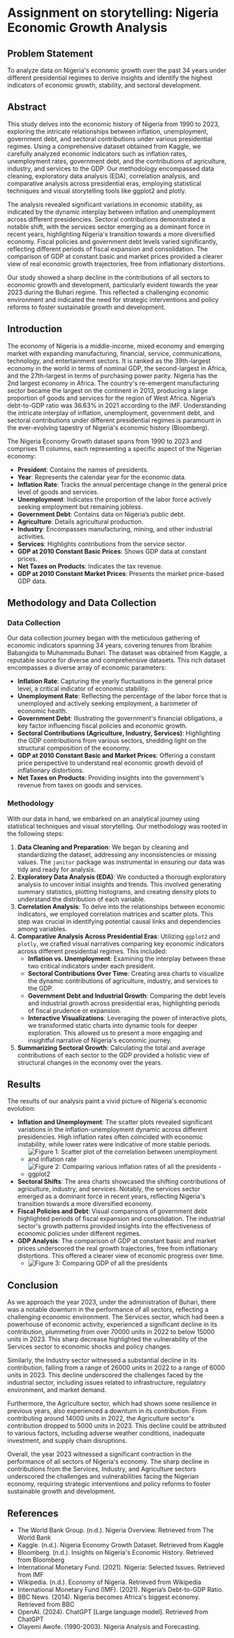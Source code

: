# Assignment on storytelling: Nigeria Economic Growth Analysis

## Problem Statement
To analyze data on Nigeria's economic growth over the past 34 years under different presidential regimes to derive insights and identify the highest indicators of economic growth, stability, and sectoral development.

## Abstract
This study delves into the economic history of Nigeria from 1990 to 2023, exploring the intricate relationships between inflation, unemployment, government debt, and sectoral contributions under various presidential regimes. Using a comprehensive dataset obtained from Kaggle, we carefully analyzed economic indicators such as inflation rates, unemployment rates, government debt, and the contributions of agriculture, industry, and services to the GDP. Our methodology encompassed data cleaning, exploratory data analysis (EDA), correlation analysis, and comparative analysis across presidential eras, employing statistical techniques and visual storytelling tools like ggplot2 and plotly.

The analysis revealed significant variations in economic stability, as indicated by the dynamic interplay between inflation and unemployment across different presidencies. Sectoral contributions demonstrated a notable shift, with the services sector emerging as a dominant force in recent years, highlighting Nigeria's transition towards a more diversified economy. Fiscal policies and government debt levels varied significantly, reflecting different periods of fiscal expansion and consolidation. The comparison of GDP at constant basic and market prices provided a clearer view of real economic growth trajectories, free from inflationary distortions.

Our study showed a sharp decline in the contributions of all sectors to economic growth and development, particularly evident towards the year 2023 during the Buhari regime. This reflected a challenging economic environment and indicated the need for strategic interventions and policy reforms to foster sustainable growth and development.

## Introduction
The economy of Nigeria is a middle-income, mixed economy and emerging market with expanding manufacturing, financial, service, communications, technology, and entertainment sectors. It is ranked as the 39th-largest economy in the world in terms of nominal GDP, the second-largest in Africa, and the 27th-largest in terms of purchasing power parity. Nigeria has the 2nd largest economy in Africa. The country's re-emergent manufacturing sector became the largest on the continent in 2013, producing a large proportion of goods and services for the region of West Africa. Nigeria’s debt-to-GDP ratio was 36.63% in 2021 according to the IMF. Understanding the intricate interplay of inflation, unemployment, government debt, and sectoral contributions under different presidential regimes is paramount in the ever-evolving tapestry of Nigeria's economic history (Bloomberg).

The Nigeria Economy Growth dataset spans from 1990 to 2023 and comprises 11 columns, each representing a specific aspect of the Nigerian economy:
- **President**: Contains the names of presidents.
- **Year**: Represents the calendar year for the economic data.
- **Inflation Rate**: Tracks the annual percentage change in the general price level of goods and services.
- **Unemployment**: Indicates the proportion of the labor force actively seeking employment but remaining jobless.
- **Government Debt**: Contains data on Nigeria’s public debt.
- **Agriculture**: Details agricultural production.
- **Industry**: Encompasses manufacturing, mining, and other industrial activities.
- **Services**: Highlights contributions from the service sector.
- **GDP at 2010 Constant Basic Prices**: Shows GDP data at constant prices.
- **Net Taxes on Products**: Indicates the tax revenue.
- **GDP at 2010 Constant Market Prices**: Presents the market price-based GDP data.

## Methodology and Data Collection

### Data Collection
Our data collection journey began with the meticulous gathering of economic indicators spanning 34 years, covering tenures from Ibrahim Babangida to Muhammadu Buhari. The dataset was obtained from Kaggle, a reputable source for diverse and comprehensive datasets. This rich dataset encompasses a diverse array of economic parameters:
- **Inflation Rate**: Capturing the yearly fluctuations in the general price level, a critical indicator of economic stability.
- **Unemployment Rate**: Reflecting the percentage of the labor force that is unemployed and actively seeking employment, a barometer of economic health.
- **Government Debt**: Illustrating the government's financial obligations, a key factor influencing fiscal policies and economic growth.
- **Sectoral Contributions (Agriculture, Industry, Services)**: Highlighting the GDP contributions from various sectors, shedding light on the structural composition of the economy.
- **GDP at 2010 Constant Basic and Market Prices**: Offering a constant price perspective to understand real economic growth devoid of inflationary distortions.
- **Net Taxes on Products**: Providing insights into the government's revenue from taxes on goods and services.

### Methodology
With our data in hand, we embarked on an analytical journey using statistical techniques and visual storytelling. Our methodology was rooted in the following steps:
1. **Data Cleaning and Preparation**: We began by cleaning and standardizing the dataset, addressing any inconsistencies or missing values. The `janitor` package was instrumental in ensuring our data was tidy and ready for analysis.
2. **Exploratory Data Analysis (EDA)**: We conducted a thorough exploratory analysis to uncover initial insights and trends. This involved generating summary statistics, plotting histograms, and creating density plots to understand the distribution of each variable.
3. **Correlation Analysis**: To delve into the relationships between economic indicators, we employed correlation matrices and scatter plots. This step was crucial in identifying potential causal links and dependencies among variables.
4. **Comparative Analysis Across Presidential Eras**: Utilizing `ggplot2` and `plotly`, we crafted visual narratives comparing key economic indicators across different presidential regimes. This included:
   - **Inflation vs. Unemployment**: Examining the interplay between these two critical indicators under each president.
   - **Sectoral Contributions Over Time**: Creating area charts to visualize the dynamic contributions of agriculture, industry, and services to the GDP.
   - **Government Debt and Industrial Growth**: Comparing the debt levels and industrial growth across presidential eras, highlighting periods of fiscal prudence or expansion.
   - **Interactive Visualizations**: Leveraging the power of interactive plots, we transformed static charts into dynamic tools for deeper exploration. This allowed us to present a more engaging and insightful narrative of Nigeria's economic journey.
5. **Summarizing Sectoral Growth**: Calculating the total and average contributions of each sector to the GDP provided a holistic view of structural changes in the economy over the years.

## Results
The results of our analysis paint a vivid picture of Nigeria's economic evolution:
- **Inflation and Unemployment**: The scatter plots revealed significant variations in the inflation-unemployment dynamic across different presidencies. High inflation rates often coincided with economic instability, while lower rates were indicative of more stable periods.
  - ![Figure 1: Scatter plot of the correlation between unemployment and inflation rate](#)
  - ![Figure 2: Comparing various inflation rates of all the presidents - ggplot2](#)
- **Sectoral Shifts**: The area charts showcased the shifting contributions of agriculture, industry, and services. Notably, the services sector emerged as a dominant force in recent years, reflecting Nigeria's transition towards a more diversified economy.
- **Fiscal Policies and Debt**: Visual comparisons of government debt highlighted periods of fiscal expansion and consolidation. The industrial sector's growth patterns provided insights into the effectiveness of economic policies under different regimes.
- **GDP Analysis**: The comparison of GDP at constant basic and market prices underscored the real growth trajectories, free from inflationary distortions. This offered a clearer view of economic progress over time.
  - ![Figure 3: Comparing GDP of all the presidents](#)

## Conclusion
As we approach the year 2023, under the administration of Buhari, there was a notable downturn in the performance of all sectors, reflecting a challenging economic environment. The Services sector, which had been a powerhouse of economic activity, experienced a significant decline in its contribution, plummeting from over 70000 units in 2022 to below 15000 units in 2023. This sharp decrease highlighted the vulnerability of the Services sector to economic shocks and policy changes.

Similarly, the Industry sector witnessed a substantial decline in its contribution, falling from a range of 26000 units in 2022 to a range of 6000 units in 2023. This decline underscored the challenges faced by the industrial sector, including issues related to infrastructure, regulatory environment, and market demand.

Furthermore, the Agriculture sector, which had shown some resilience in previous years, also experienced a downturn in its contribution. From contributing around 14000 units in 2022, the Agriculture sector's contribution dropped to 5000 units in 2023. This decline could be attributed to various factors, including adverse weather conditions, inadequate investment, and supply chain disruptions.

Overall, the year 2023 witnessed a significant contraction in the performance of all sectors of Nigeria's economy. The sharp decline in contributions from the Services, Industry, and Agriculture sectors underscored the challenges and vulnerabilities facing the Nigerian economy, requiring strategic interventions and policy reforms to foster sustainable growth and development.

## References
- The World Bank Group. (n.d.). Nigeria Overview. Retrieved from The World Bank
- Kaggle. (n.d.). Nigeria Economy Growth Dataset. Retrieved from Kaggle
- Bloomberg. (n.d.). Insights on Nigeria's Economic History. Retrieved from Bloomberg
- International Monetary Fund. (2021). Nigeria: Selected Issues. Retrieved from IMF
- Wikipedia. (n.d.). Economy of Nigeria. Retrieved from Wikipedia
- International Monetary Fund (IMF). (2021). Nigeria’s Debt-to-GDP Ratio.
- BBC News. (2014). Nigeria becomes Africa's biggest economy. Retrieved from BBC
- OpenAI. (2024). ChatGPT [Large language model]. Retrieved from ChatGPT
- Olayemi Awofe. (1990-2003). Nigeria Analysis and Forecasting.
